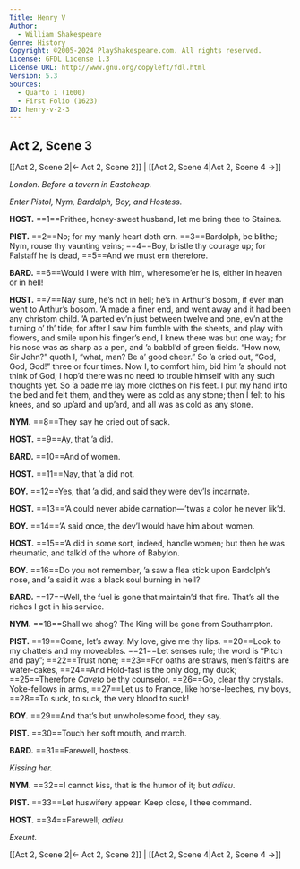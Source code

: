 ```yaml
---
Title: Henry V
Author: 
  - William Shakespeare
Genre: History
Copyright: ©2005-2024 PlayShakespeare.com. All rights reserved.
License: GFDL License 1.3
License URL: http://www.gnu.org/copyleft/fdl.html
Version: 5.3
Sources:
  - Quarto 1 (1600)
  - First Folio (1623)
ID: henry-v-2-3
---
```


## Act 2, Scene 3
[[Act 2, Scene 2|← Act 2, Scene 2]] | [[Act 2, Scene 4|Act 2, Scene 4 →]]

*London. Before a tavern in Eastcheap.*

*Enter Pistol, Nym, Bardolph, Boy, and Hostess.*

**HOST.**
==1==Prithee, honey-sweet husband, let me bring thee to Staines.

**PIST.**
==2==No; for my manly heart doth ern.
==3==Bardolph, be blithe; Nym, rouse thy vaunting veins;
==4==Boy, bristle thy courage up; for Falstaff he is dead,
==5==And we must ern therefore.

**BARD.**
==6==Would I were with him, wheresome’er he is, either in heaven or in hell!

**HOST.**
==7==Nay sure, he’s not in hell; he’s in Arthur’s bosom, if ever man went to Arthur’s bosom. ’A made a finer end, and went away and it had been any christom child. ’A parted ev’n just between twelve and one, ev’n at the turning o’ th’ tide; for after I saw him fumble with the sheets, and play with flowers, and smile upon his finger’s end, I knew there was but one way; for his nose was as sharp as a pen, and ’a babbl’d of green fields. “How now, Sir John?” quoth I, “what, man? Be a’ good cheer.” So ’a cried out, “God, God, God!” three or four times. Now I, to comfort him, bid him ’a should not think of God; I hop’d there was no need to trouble himself with any such thoughts yet. So ’a bade me lay more clothes on his feet. I put my hand into the bed and felt them, and they were as cold as any stone; then I felt to his knees, and so up’ard and up’ard, and all was as cold as any stone.

**NYM.**
==8==They say he cried out of sack.

**HOST.**
==9==Ay, that ’a did.

**BARD.**
==10==And of women.

**HOST.**
==11==Nay, that ’a did not.

**BOY.**
==12==Yes, that ’a did, and said they were dev’ls incarnate.

**HOST.**
==13==’A could never abide carnation—’twas a color he never lik’d.

**BOY.**
==14==’A said once, the dev’l would have him about women.

**HOST.**
==15==’A did in some sort, indeed, handle women; but then he was rheumatic, and talk’d of the whore of Babylon.

**BOY.**
==16==Do you not remember, ’a saw a flea stick upon Bardolph’s nose, and ’a said it was a black soul burning in hell?

**BARD.**
==17==Well, the fuel is gone that maintain’d that fire. That’s all the riches I got in his service.

**NYM.**
==18==Shall we shog? The King will be gone from Southampton.

**PIST.**
==19==Come, let’s away. My love, give me thy lips.
==20==Look to my chattels and my moveables.
==21==Let senses rule; the word is “Pitch and pay”;
==22==Trust none;
==23==For oaths are straws, men’s faiths are wafer-cakes,
==24==And Hold-fast is the only dog, my duck;
==25==Therefore *Caveto* be thy counselor.
==26==Go, clear thy crystals. Yoke-fellows in arms,
==27==Let us to France, like horse-leeches, my boys,
==28==To suck, to suck, the very blood to suck!

**BOY.**
==29==And that’s but unwholesome food, they say.

**PIST.**
==30==Touch her soft mouth, and march.

**BARD.**
==31==Farewell, hostess.

*Kissing her.*

**NYM.**
==32==I cannot kiss, that is the humor of it; but *adieu*.

**PIST.**
==33==Let huswifery appear. Keep close, I thee command.

**HOST.**
==34==Farewell; *adieu*.

*Exeunt.*

[[Act 2, Scene 2|← Act 2, Scene 2]] | [[Act 2, Scene 4|Act 2, Scene 4 →]]